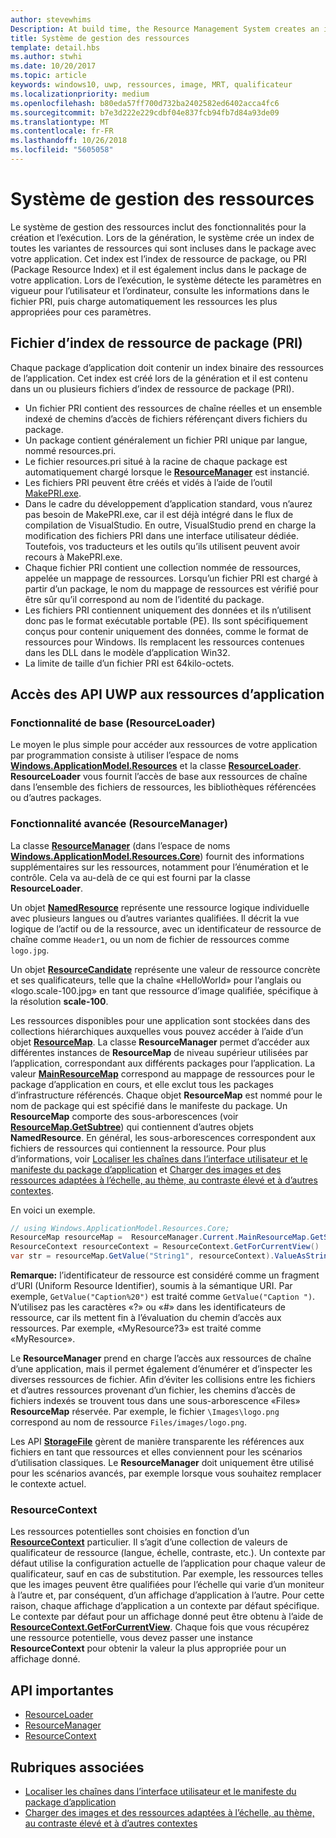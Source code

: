 ```yaml
---
author: stevewhims
Description: At build time, the Resource Management System creates an index of all the different variants of the resources that are packaged up with your app. At run-time, the system detects the user and machine settings that are in effect and loads the resources that are the best match for those settings.
title: Système de gestion des ressources
template: detail.hbs
ms.author: stwhi
ms.date: 10/20/2017
ms.topic: article
keywords: windows10, uwp, ressources, image, MRT, qualificateur
ms.localizationpriority: medium
ms.openlocfilehash: b80eda57ff700d732ba2402582ed6402acca4fc6
ms.sourcegitcommit: b7e3d222e229cdbf04e837fcb94fb7d84a93de09
ms.translationtype: MT
ms.contentlocale: fr-FR
ms.lasthandoff: 10/26/2018
ms.locfileid: "5605058"
---
```

# <a name="resource-management-system"></a>Système de gestion des ressources
Le système de gestion des ressources inclut des fonctionnalités pour la création et l’exécution. Lors de la génération, le système crée un index de toutes les variantes de ressources qui sont incluses dans le package avec votre application. Cet index est l’index de ressource de package, ou PRI (Package Resource Index) et il est également inclus dans le package de votre application. Lors de l’exécution, le système détecte les paramètres en vigueur pour l’utilisateur et l’ordinateur, consulte les informations dans le fichier PRI, puis charge automatiquement les ressources les plus appropriées pour ces paramètres.

## <a name="package-resource-index-pri-file"></a>Fichier d’index de ressource de package (PRI)
Chaque package d’application doit contenir un index binaire des ressources de l’application. Cet index est créé lors de la génération et il est contenu dans un ou plusieurs fichiers d’index de ressource de package (PRI).

- Un fichier PRI contient des ressources de chaîne réelles et un ensemble indexé de chemins d’accès de fichiers référençant divers fichiers du package.
- Un package contient généralement un fichier PRI unique par langue, nommé resources.pri.
- Le fichier resources.pri situé à la racine de chaque package est automatiquement chargé lorsque le [**ResourceManager**](/uwp/api/windows.applicationmodel.resources.core.resourcemanager?branch=live) est instancié.
- Les fichiers PRI peuvent être créés et vidés à l’aide de l’outil [MakePRI.exe](compile-resources-manually-with-makepri.md).
- Dans le cadre du développement d’application standard, vous n’aurez pas besoin de MakePRI.exe, car il est déjà intégré dans le flux de compilation de VisualStudio. En outre, VisualStudio prend en charge la modification des fichiers PRI dans une interface utilisateur dédiée. Toutefois, vos traducteurs et les outils qu’ils utilisent peuvent avoir recours à MakePRI.exe.
- Chaque fichier PRI contient une collection nommée de ressources, appelée un mappage de ressources. Lorsqu’un fichier PRI est chargé à partir d’un package, le nom du mappage de ressources est vérifié pour être sûr qu’il correspond au nom de l’identité du package.
- Les fichiers PRI contiennent uniquement des données et ils n’utilisent donc pas le format exécutable portable (PE). Ils sont spécifiquement conçus pour contenir uniquement des données, comme le format de ressources pour Windows. Ils remplacent les ressources contenues dans les DLL dans le modèle d’application Win32.
- La limite de taille d’un fichier PRI est 64kilo-octets.

## <a name="uwp-api-access-to-app-resources"></a>Accès des API UWP aux ressources d’application

### <a name="basic-functionality-resourceloader"></a>Fonctionnalité de base (ResourceLoader)
Le moyen le plus simple pour accéder aux ressources de votre application par programmation consiste à utiliser l’espace de noms [**Windows.ApplicationModel.Resources**](/uwp/api/windows.applicationmodel.resources?branch=live) et la classe [**ResourceLoader**](/uwp/api/windows.applicationmodel.resources.resourceloader?branch=live). **ResourceLoader** vous fournit l’accès de base aux ressources de chaîne dans l’ensemble des fichiers de ressources, les bibliothèques référencées ou d’autres packages.

### <a name="advanced-functionality-resourcemanager"></a>Fonctionnalité avancée (ResourceManager)
La classe [**ResourceManager**](/uwp/api/windows.applicationmodel.resources.core.resourcemanager?branch=live) (dans l’espace de noms [**Windows.ApplicationModel.Resources.Core**](/uwp/api/windows.applicationmodel.resources.core?branch=live)) fournit des informations supplémentaires sur les ressources, notamment pour l’énumération et le contrôle. Cela va au-delà de ce qui est fourni par la classe **ResourceLoader**.

Un objet [**NamedResource**](/uwp/api/windows.applicationmodel.resources.core.namedresource?branch=live) représente une ressource logique individuelle avec plusieurs langues ou d’autres variantes qualifiées. Il décrit la vue logique de l’actif ou de la ressource, avec un identificateur de ressource de chaîne comme `Header1`, ou un nom de fichier de ressources comme `logo.jpg`.

Un objet [**ResourceCandidate**](/uwp/api/windows.applicationmodel.resources.core.resourcecandidate?branch=live) représente une valeur de ressource concrète et ses qualificateurs, telle que la chaîne «HelloWorld» pour l’anglais ou «logo.scale-100.jpg» en tant que ressource d’image qualifiée, spécifique à la résolution **scale-100**.

Les ressources disponibles pour une application sont stockées dans des collections hiérarchiques auxquelles vous pouvez accéder à l’aide d’un objet [**ResourceMap**](/uwp/api/windows.applicationmodel.resources.core.resourcemap?branch=live). La classe **ResourceManager** permet d’accéder aux différentes instances de **ResourceMap** de niveau supérieur utilisées par l’application, correspondant aux différents packages pour l’application. La valeur [**MainResourceMap**](/uwp/api/windows.applicationmodel.resources.core.resourcemanager.MainResourceMap) correspond au mappage de ressources pour le package d’application en cours, et elle exclut tous les packages d’infrastructure référencés. Chaque objet **ResourceMap** est nommé pour le nom de package qui est spécifié dans le manifeste du package. Un **ResourceMap** comporte des sous-arborescences (voir [**ResourceMap.GetSubtree**](/uwp/api/windows.applicationmodel.resources.core.resourcemap.getsubtree?branch=live)) qui contiennent d’autres objets **NamedResource**. En général, les sous-arborescences correspondent aux fichiers de ressources qui contiennent la ressource. Pour plus d’informations, voir [Localiser les chaînes dans l’interface utilisateur et le manifeste du package d’application](localize-strings-ui-manifest.md) et [Charger des images et des ressources adaptées à l’échelle, au thème, au contraste élevé et à d’autres contextes](images-tailored-for-scale-theme-contrast.md).

En voici un exemple.

```csharp
// using Windows.ApplicationModel.Resources.Core;
ResourceMap resourceMap =  ResourceManager.Current.MainResourceMap.GetSubtree("Resources");
ResourceContext resourceContext = ResourceContext.GetForCurrentView()
var str = resourceMap.GetValue("String1", resourceContext).ValueAsString;
```

**Remarque:** l’identificateur de ressource est considéré comme un fragment d’URI (Uniform Resource Identifier), soumis à la sémantique URI. Par exemple, `GetValue("Caption%20")` est traité comme `GetValue("Caption ")`. N’utilisez pas les caractères «?» ou «#» dans les identificateurs de ressource, car ils mettent fin à l’évaluation du chemin d’accès aux ressources. Par exemple, «MyResource?3» est traité comme «MyResource».

Le **ResourceManager** prend en charge l’accès aux ressources de chaîne d’une application, mais il permet également d’énumérer et d’inspecter les diverses ressources de fichier. Afin d’éviter les collisions entre les fichiers et d’autres ressources provenant d’un fichier, les chemins d’accès de fichiers indexés se trouvent tous dans une sous-arborescence «Files» **ResourceMap** réservée. Par exemple, le fichier `\Images\logo.png` correspond au nom de ressource `Files/images/logo.png`.

Les API [**StorageFile**](/uwp/api/Windows.Storage.StorageFile?branch=live) gèrent de manière transparente les références aux fichiers en tant que ressources et elles conviennent pour les scénarios d’utilisation classiques. Le **ResourceManager** doit uniquement être utilisé pour les scénarios avancés, par exemple lorsque vous souhaitez remplacer le contexte actuel.

### <a name="resourcecontext"></a>ResourceContext
Les ressources potentielles sont choisies en fonction d’un [**ResourceContext**](/uwp/api/Windows.ApplicationModel.Resources.Core.ResourceContext?branch=live) particulier. Il s’agit d’une collection de valeurs de qualificateur de ressource (langue, échelle, contraste, etc.). Un contexte par défaut utilise la configuration actuelle de l’application pour chaque valeur de qualificateur, sauf en cas de substitution. Par exemple, les ressources telles que les images peuvent être qualifiées pour l’échelle qui varie d’un moniteur à l’autre et, par conséquent, d’un affichage d’application à l’autre. Pour cette raison, chaque affichage d’application a un contexte par défaut spécifique. Le contexte par défaut pour un affichage donné peut être obtenu à l’aide de [**ResourceContext.GetForCurrentView**](/uwp/api/windows.applicationmodel.resources.core.resourcecontext.GetForCurrentView). Chaque fois que vous récupérez une ressource potentielle, vous devez passer une instance **ResourceContext** pour obtenir la valeur la plus appropriée pour un affichage donné.

## <a name="important-apis"></a>API importantes
* [ResourceLoader](/uwp/api/windows.applicationmodel.resources.resourceloader?branch=live)
* [ResourceManager](/uwp/api/windows.applicationmodel.resources.core.resourcemanager?branch=live)
* [ResourceContext](/uwp/api/windows.applicationmodel.resources.core.resourcecontext?branch=live)

## <a name="related-topics"></a>Rubriques associées
* [Localiser les chaînes dans l’interface utilisateur et le manifeste du package d’application](localize-strings-ui-manifest.md)
* [Charger des images et des ressources adaptées à l’échelle, au thème, au contraste élevé et à d’autres contextes](images-tailored-for-scale-theme-contrast.md)
